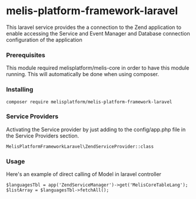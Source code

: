 # melis-platform-framework-laravel

This laravel service provides the a connection to the Zend application to enable 
accessing the Service and Event Manager and Database connection configuration of the 
application

### Prerequisites
This module required melisplatform/melis-core in order to have this module running.
This will automatically be done when using composer.

### Installing
```
composer require melisplatform/melis-platform-framework-laravel
```

### Service Providers
Activating the Service provider by just adding to the config/app.php file in the 
Service Providers section.
```
MelisPlatformFrameworkLaravel\ZendServiceProvider::class
```

### Usage
Here's an example of direct calling of Model in laravel controller

```
$languagesTbl = app('ZendServiceManager')->get('MelisCoreTableLang');
$listArray = $languagesTbl->fetchAll();
```